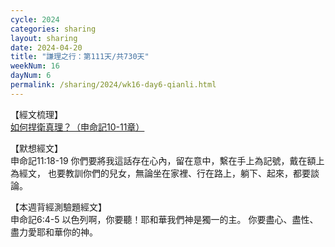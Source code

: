 ```yaml
---
cycle: 2024
categories: sharing
layout: sharing
date: 2024-04-20
title: "謙理之行：第111天/共730天"
weekNum: 16
dayNum: 6
permalink: /sharing/2024/wk16-day6-qianli.html
---
```


【經文梳理】  
<a href="https://youtu.be/VlaLhGAu1D0" target="_blank">如何捍衛真理？（申命記10-11章）</a>

【默想經文】  
申命記11:18-19 你們要將我這話存在心內，留在意中，繫在手上為記號，戴在額上為經文， 也要教訓你們的兒女，無論坐在家裡、行在路上，躺下、起來，都要談論。

【本週背經測驗題經文】  
申命記6:4-5 以色列啊，你要聽！耶和華我們神是獨一的主。 你要盡心、盡性、盡力愛耶和華你的神。
